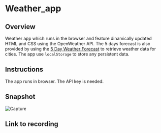 # Weather_app

## Overview 

Weather app which runs in the browser and feature dinamically updated  HTML and CSS using the OpenWeather API. The 5 days forecast is also provided by using the [5 Day Weather Forecast](https://openweathermap.org/forecast5) to retrieve weather data for cities. The app use `localStorage` to store any persistent data.

## Instructions

The app runs in browser. The API key is needed.

## Snapshot
![Capture](https://user-images.githubusercontent.com/112564483/221300309-28848ace-8972-4eca-9093-0ddeb724dbe9.JPG)


## Link to recording